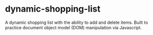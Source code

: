 # dynamic-shopping-list
A dynamic shopping list with the ability to add and delete items. Built to practice document object model (DOM) manipulation via Javascript.
